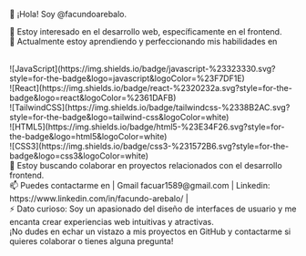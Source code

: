 👋 ¡Hola! Soy @facundoarebalo.

👀 Estoy interesado en el desarrollo web, específicamente en el frontend.
<br/>
🌱 Actualmente estoy aprendiendo y perfeccionando mis habilidades en 
  
<br/>
![JavaScript](https://img.shields.io/badge/javascript-%23323330.svg?style=for-the-badge&logo=javascript&logoColor=%23F7DF1E)
<br/>
![React](https://img.shields.io/badge/react-%2320232a.svg?style=for-the-badge&logo=react&logoColor=%2361DAFB) 
<br/>
![TailwindCSS](https://img.shields.io/badge/tailwindcss-%2338B2AC.svg?style=for-the-badge&logo=tailwind-css&logoColor=white) 
<br/>
![HTML5](https://img.shields.io/badge/html5-%23E34F26.svg?style=for-the-badge&logo=html5&logoColor=white) 
<br/>
![CSS3](https://img.shields.io/badge/css3-%231572B6.svg?style=for-the-badge&logo=css3&logoColor=white)

<br/>
💞️ Estoy buscando colaborar en proyectos relacionados con el desarrollo frontend.
<br/>
📫 Puedes contactarme en | Gmail facuar1589@gmail.com | Linkedin: https://www.linkedin.com/in/facundo-arebalo/ |
<br/>
⚡ Dato curioso: Soy un apasionado del diseño de interfaces de usuario y me encanta crear experiencias web intuitivas y atractivas.
<br/>
¡No dudes en echar un vistazo a mis proyectos en GitHub y contactarme si quieres colaborar o tienes alguna pregunta!

